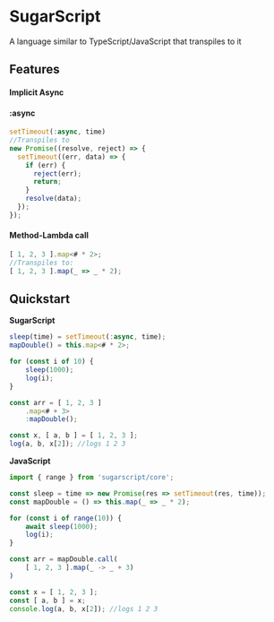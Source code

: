 # SugarScript

A language similar to TypeScript/JavaScript that transpiles to it

## Features

#### Implicit Async



#### :async

```ts
setTimeout(:async, time)
//Transpiles to
new Promise((resolve, reject) => {
  setTimeout((err, data) => {
    if (err) {
	  reject(err);
	  return;
	}
	resolve(data);
  });
});
```

#### Method-Lambda call

```ts
[ 1, 2, 3 ].map<# * 2>;
//Transpiles to:
[ 1, 2, 3 ].map(_ => _ * 2);
```

## Quickstart

**SugarScript**
```ts
sleep(time) = setTimeout(:async, time);
mapDouble() = this.map<# * 2>;

for (const i of 10) {
	sleep(1000);
	log(i);
}

const arr = [ 1, 2, 3 ]
	.map<# + 3>
	:mapDouble();

const x, [ a, b ] = [ 1, 2, 3 ];
log(a, b, x[2]); //logs 1 2 3
```
**JavaScript**
```ts
import { range } from 'sugarscript/core';

const sleep = time => new Promise(res => setTimeout(res, time));
const mapDouble = () => this.map(_ => _ * 2);

for (const i of range(10)) {
	await sleep(1000);
	log(i);
}

const arr = mapDouble.call(
	[ 1, 2, 3 ].map(_ -> _ + 3)
)

const x = [ 1, 2, 3 ];
const [ a, b ] = x;
console.log(a, b, x[2]); //logs 1 2 3
```

